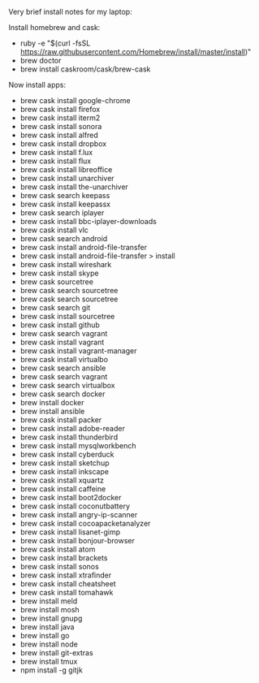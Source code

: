 Very brief install notes for my laptop:

Install homebrew and cask:
* ruby -e "$(curl -fsSL https://raw.githubusercontent.com/Homebrew/install/master/install)"
* brew doctor
* brew install caskroom/cask/brew-cask

Now install apps:
* brew cask install google-chrome
* brew cask install firefox
* brew cask install iterm2
* brew cask install sonora
* brew cask install alfred
* brew cask install dropbox
* brew cask install f.lux
* brew cask install flux
* brew cask install libreoffice
* brew cask install unarchiver
* brew cask install the-unarchiver
* brew cask search keepass
* brew cask install keepassx
* brew cask search iplayer
* brew cask install bbc-iplayer-downloads
* brew cask install vlc
* brew cask search android
* brew cask install android-file-transfer
* brew cask install android-file-transfer > install 
* brew cask install wireshark
* brew cask install skype
* brew cask sourcetree
* brew cask search sourcetree
* brew cask search sourcetree
* brew cask search git
* brew cask install sourcetree
* brew cask install github
* brew cask search vagrant
* brew cask install vagrant
* brew cask install vagrant-manager
* brew cask install virtualbo
* brew cask search ansible
* brew cask search vagrant
* brew cask search virtualbox
* brew cask search docker
* brew install docker
* brew install ansible
* brew cask install packer
* brew cask install adobe-reader
* brew cask install thunderbird
* brew cask install mysqlworkbench
* brew cask install cyberduck
* brew cask install sketchup
* brew cask install inkscape
* brew cask install xquartz
* brew cask install caffeine
* brew cask install boot2docker
* brew cask install coconutbattery
* brew cask install angry-ip-scanner
* brew cask install cocoapacketanalyzer
* brew cask install lisanet-gimp
* brew cask install bonjour-browser
* brew cask install atom
* brew cask install brackets
* brew cask install sonos
* brew cask install xtrafinder
* brew cask install cheatsheet
* brew cask install tomahawk
* brew install meld
* brew install mosh
* brew install gnupg
* brew install java
* brew install go
* brew install node
* brew install git-extras
* brew install tmux
* npm install -g gitjk
